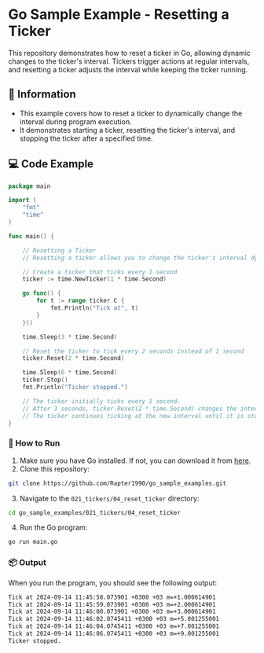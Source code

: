 # Go Sample Example - Resetting a Ticker

This repository demonstrates how to reset a ticker in Go, allowing dynamic changes to the ticker's interval. Tickers trigger actions at regular intervals, and resetting a ticker adjusts the interval while keeping the ticker running.

## 📖 Information

<ul style="list-style-type:disc">
  <li>This example covers how to reset a ticker to dynamically change the interval during program execution.</li>
  <li>It demonstrates starting a ticker, resetting the ticker's interval, and stopping the ticker after a specified time.</li>
</ul>

## 💻 Code Example

```go
package main

import (
	"fmt"
	"time"
)

func main() {

	// Resetting a Ticker
	// Resetting a ticker allows you to change the ticker's interval dynamically

	// Create a ticker that ticks every 1 second
	ticker := time.NewTicker(1 * time.Second)

	go func() {
		for t := range ticker.C {
			fmt.Println("Tick at", t)
		}
	}()

	time.Sleep(3 * time.Second)

	// Reset the ticker to tick every 2 seconds instead of 1 second
	ticker.Reset(2 * time.Second)

	time.Sleep(6 * time.Second)
	ticker.Stop()
	fmt.Println("Ticker stopped.")

	// The ticker initially ticks every 1 second.
	// After 3 seconds, ticker.Reset(2 * time.Second) changes the interval to 2 seconds
	// The ticker continues ticking at the new interval until it is stopped
}
```

### 🏃 How to Run

1. Make sure you have Go installed. If not, you can download it from [here](https://golang.org/dl/).
2. Clone this repository:

```bash
git clone https://github.com/Rapter1990/go_sample_examples.git
```

3. Navigate to the `021_tickers/04_reset_ticker` directory:

```bash
cd go_sample_examples/021_tickers/04_reset_ticker
```

4. Run the Go program:

```bash
go run main.go
```

### 📦 Output

When you run the program, you should see the following output:

```bash
Tick at 2024-09-14 11:45:58.073901 +0300 +03 m=+1.000614901
Tick at 2024-09-14 11:45:59.073901 +0300 +03 m=+2.000614901
Tick at 2024-09-14 11:46:00.073901 +0300 +03 m=+3.000614901
Tick at 2024-09-14 11:46:02.0745411 +0300 +03 m=+5.001255001
Tick at 2024-09-14 11:46:04.0745411 +0300 +03 m=+7.001255001
Tick at 2024-09-14 11:46:06.0745411 +0300 +03 m=+9.001255001
Ticker stopped.
```